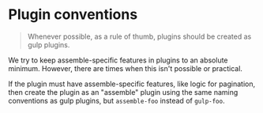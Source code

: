 # Plugin conventions

> Whenever possible, as a rule of thumb, plugins should be created as gulp plugins. 

We try to keep assemble-specific features in plugins to an absolute minimum. However, there are times when this isn't possible or practical. 

If the plugin must have assemble-specific features, like logic for pagination, then create the plugin as an "assemble" plugin using the same naming conventions as gulp plugins, but `assemble-foo` instead of `gulp-foo`.
